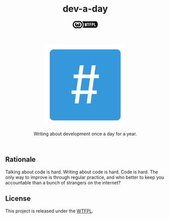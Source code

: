 <h1 align="center">dev-a-day</h1>

<p align="center">
<img src="license-badge.png" height="28"></img>
</p>

<p>&nbsp;</p>

<p align="center">
<img src="src/favicon.png" height="256" width="256" />
</p>

<p align="center">Writing about development once a day for a year.</p>

<p>&nbsp;</p>

## Rationale

Talking about code is hard. Writing about code is hard. Code is hard. The only way to
improve is through regular practice, and who better to keep you accountable than a
bunch of strangers on the internet?

## License

This project is released under the [WTFPL](LICENSE).
